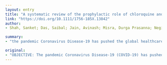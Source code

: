 ```yaml
---
layout: entry
title: "A systematic review of the prophylactic role of chloroquine and hydroxychloroquine in Coronavirus Disease-19 (COVID-19)"
link: "https://doi.org/10.1111/1756-185X.13842"
author:
- Shah, Sanket; Das, Saibal; Jain, Avinash; Misra, Durga Prasanna; Negi, Vir Singh

summary:
- "the pandemic Coronavirus Disease-19 has pushed the global healthcare system to a crisis. Different drugs for prophylaxis against COVID-19 including chloroquine (CQ) or hydroxychloroque (HCQ) have been tried. A total of 45 articles were screened and five (three in vitro pre-clinical studies and two clinical opinions) were included."

original:
- "OBJECTIVE: The pandemic Coronavirus Disease-19 (COVID-19) has pushed the global healthcare system to a crisis and amounted to a huge economic burden. Different drugs for prophylaxis against COVID-19 including chloroquine (CQ) or hydroxychloroquine (HCQ) have been tried. This study was performed to systematically review the role of CQ and HCQ in preventing the spread of COVID-19. METHODS: PubMed, EMBASE, ClinicalTrials.gov, ICTRP, and Cochrane Library databases were searched for studies that evaluated the prophylactic role of CQ or HCQ on SARS-CoV-2 (pre-clinical studies) or COVID-19 (clinical studies) until 30 March 2020. The available literature was critically appraised. RESULTS: A total of 45 articles were screened and five (three in vitro pre-clinical studies and two clinical opinions) were included. The pre-clinical studies showed the prophylactic effects of CQ and HCQ against SARS-CoV-2. On the other hand, the clinical opinions advocated the prophylactic use of CQ and HCQ against COVID-19. However, no original clinical studies on the prophylactic role of CQ or HCQ on COVID-19 were available. CONCLUSION: Although pre-clinical results are promising, till date, there is dearth of evidence to support the efficacy of CQ or HCQ in preventing COVID-19. Considering potential safety issues and the likelihood of imparting a false sense of security, prophylaxis with CQ or HCQ against COVID-19 needs to be thoroughly evaluated in observational studies or high quality randomized controlled studies."
---
```


